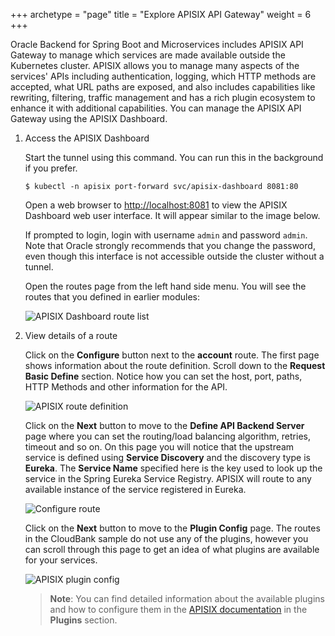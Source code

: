 +++
archetype = "page"
title = "Explore APISIX API Gateway"
weight = 6
+++

Oracle Backend for Spring Boot and Microservices includes APISIX API Gateway to manage which services are made available outside the Kubernetes cluster.  APISIX allows you to manage many aspects of the services' APIs including authentication, logging, which HTTP methods are accepted, what URL paths are exposed, and also includes capabilities like rewriting, filtering, traffic management and has a rich plugin ecosystem to enhance it with additional capabilities.  You can manage the APISIX API Gateway using the APISIX Dashboard.

1. Access the APISIX Dashboard

   Start the tunnel using this command.  You can run this in the background if you prefer.

    ```shell
    $ kubectl -n apisix port-forward svc/apisix-dashboard 8081:80
    ```

   Open a web browser to [http://localhost:8081](http://localhost:8081) to view the APISIX Dashboard web user interface.  It will appear similar to the image below.

   If prompted to login, login with username `admin` and password `admin`.  Note that Oracle strongly recommends that you change the password, even though this interface is not accessible outside the cluster without a tunnel.

   Open the routes page from the left hand side menu.  You will see the routes that you defined in earlier modules:

   ![APISIX Dashboard route list](../images/obaas-apisix-route-list.png " ")

1. View details of a route

   Click on the **Configure** button next to the **account** route.  The first page shows information about the route definition.  Scroll down to the **Request Basic Define** section.  Notice how you can set the host, port, paths, HTTP Methods and other information for the API.

   ![APISIX route definition](../images/obaas-apisix-route-1.png " ")

   Click on the **Next** button to move to the **Define API Backend Server** page where you can set the routing/load balancing algorithm, retries, timeout and so on.  On this page you will notice that the upstream service is defined using **Service Discovery** and the discovery type is **Eureka**.  The **Service Name** specified here is the key used to look up the service in the Spring Eureka Service Registry.  APISIX will route to any available instance of the service registered in Eureka.

   ![Configure route](../images/obaas-apisix-route-2.png " ")

   Click on the **Next** button to move to the **Plugin Config** page.  The routes in the CloudBank sample do not use any of the plugins, however you can scroll through this page to get an idea of what plugins are available for your services.

   ![APISIX plugin config](../images/obaas-apisix-route-3.png " ")

   > **Note**: You can find detailed information about the available plugins and how to configure them in the [APISIX documentation](https://apisix.apache.org/docs/apisix/getting-started/) in the **Plugins** section.

